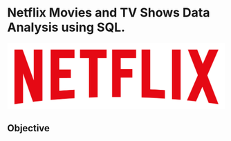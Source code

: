 # Netflix Movies and TV Shows Data Analysis using SQL.

![Netflix Logo](https://github.com/Chinmay03droid/Netflix_sql_project/blob/main/logo.png)

## Objective

